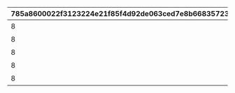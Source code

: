 |785a8600022f3123224e21f85f4d92de063ced7e8b668357230a48576c747dba|034541e849b9b8ff30c6de207f0147c5e4a9c36b6f280b8d3e6dd92d11b3ca0d|8cd24a881cbd2ddd92c6d55e51ac8b7681069310e5dbd1da863ce59d9526bf2e|9ce322f0610aeaa59ad0be4937ec335ff7c4f66eba0131034b0bfca67ee312da|13451c34b6182b444c6661061cfc574868ba97f605f1354cd1db4b66f0909503|7c5bc27a2882496e3cf516aa4790839761c9161c1fb65285d48c3621aa3cffa4|2a49bb710f65dee1ac96e6f01862d6e0baf9ef1605ffcf8ae07704891a9977d8|27e62d9e6ab6431e77500a6698a1550b092f1336097e3530475a4be3e8dc55ac|
| --- | --- | --- | --- | --- | --- | --- | --- |
|8|5154061|10154|60|0|91002|2024/09/30 12:00:00|出張！　アルケス錬金堂|
|8|5154062|10154|60|5154061|91002|2024/09/30 12:00:00|抜け駆け禁止！|
|8|5154063|10154|60|5154062|91002|2024/10/01 12:00:00|空飛ぶお友だち|
|8|5154064|10154|60|5154063|91002|2024/10/02 12:00:00|ハイになれるミルク？ あるよ|
|8|5154065|10154|60|5154064|91002|2024/10/03 12:00:00|一日アイドル記？|